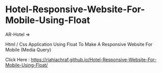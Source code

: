 # Hotel-Responsive-Website-For-Mobile-Using-Float

AR-Hotel => 

Html / Css Application Using Float To Make A Responsive Website For Mobile (Media Query)

Click Here : https://riahiachraf.github.io/Hotel-Responsive-Website-For-Mobile-Using-Float/

